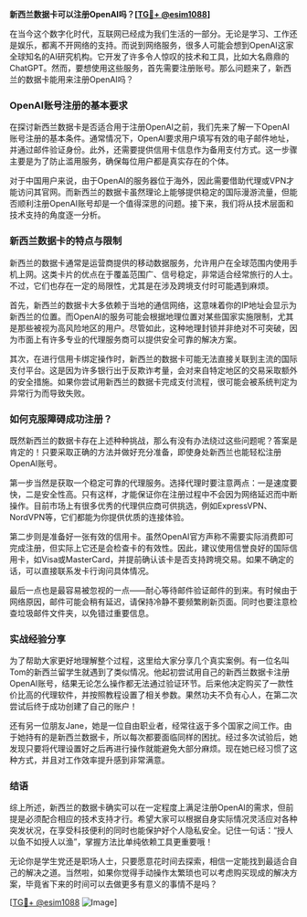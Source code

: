 **新西兰数据卡可以注册OpenAI吗？[[TG💪+ @esim1088](https://t.me/s/esim1088)]**

在当今这个数字化时代，互联网已经成为我们生活的一部分。无论是学习、工作还是娱乐，都离不开网络的支持。而说到网络服务，很多人可能会想到OpenAI这家全球知名的AI研究机构。它开发了许多令人惊叹的技术和工具，比如大名鼎鼎的ChatGPT。然而，要想使用这些服务，首先需要注册账号。那么问题来了，新西兰的数据卡能用来注册OpenAI吗？

### OpenAI账号注册的基本要求

在探讨新西兰数据卡是否适合用于注册OpenAI之前，我们先来了解一下OpenAI账号注册的基本条件。通常情况下，OpenAI要求用户填写有效的电子邮件地址，并通过邮件验证身份。此外，还需要提供信用卡信息作为备用支付方式。这一步骤主要是为了防止滥用服务，确保每位用户都是真实存在的个体。

对于中国用户来说，由于OpenAI的服务器位于海外，因此需要借助代理或VPN才能访问其官网。而新西兰的数据卡虽然理论上能够提供稳定的国际漫游流量，但能否顺利注册OpenAI账号却是一个值得深思的问题。接下来，我们将从技术层面和技术支持的角度逐一分析。

### 新西兰数据卡的特点与限制

新西兰的数据卡通常是运营商提供的移动数据服务，允许用户在全球范围内使用手机上网。这类卡片的优点在于覆盖范围广、信号稳定，非常适合经常旅行的人士。不过，它们也存在一定的局限性，尤其是在涉及跨境支付时可能遇到麻烦。

首先，新西兰的数据卡大多依赖于当地的通信网络，这意味着你的IP地址会显示为新西兰的位置。而OpenAI的服务可能会根据地理位置对某些国家实施限制，尤其是那些被视为高风险地区的用户。尽管如此，这种地理封锁并非绝对不可突破，因为市面上有许多专业的代理服务商可以提供安全可靠的解决方案。

其次，在进行信用卡绑定操作时，新西兰的数据卡可能无法直接关联到主流的国际支付平台。这是因为许多银行出于反欺诈考量，会对来自特定地区的交易采取额外的安全措施。如果你尝试用新西兰的数据卡完成支付流程，很可能会被系统判定为异常行为而导致失败。

### 如何克服障碍成功注册？

既然新西兰的数据卡存在上述种种挑战，那么有没有办法绕过这些问题呢？答案是肯定的！只要采取正确的方法并做好充分准备，即使身处新西兰也能轻松注册OpenAI账号。

第一步当然是获取一个稳定可靠的代理服务。选择代理时要注意两点：一是速度要快，二是安全性高。只有这样，才能保证你在注册过程中不会因为网络延迟而中断操作。目前市场上有很多优秀的代理供应商可供挑选，例如ExpressVPN、NordVPN等，它们都能为你提供优质的连接体验。

第二步则是准备好一张有效的信用卡。虽然OpenAI官方声称不需要实际消费即可完成注册，但实际上它还是会检查卡的有效性。因此，建议使用信誉良好的国际信用卡，如Visa或MasterCard，并提前确认该卡是否支持跨境交易。如果不确定的话，可以直接联系发卡行询问具体情况。

最后一点也是最容易被忽视的一点——耐心等待邮件验证邮件的到来。有时候由于网络原因，邮件可能会稍有延迟，请保持冷静不要频繁刷新页面。同时也要注意检查垃圾邮件文件夹，以免错过重要信息。

### 实战经验分享

为了帮助大家更好地理解整个过程，这里给大家分享几个真实案例。有一位名叫Tom的新西兰留学生就遇到了类似情况。他起初尝试用自己的新西兰数据卡注册OpenAI账号，结果无论怎么操作都无法通过验证环节。后来他决定购买了一款性价比高的代理软件，并按照教程设置了相关参数。果然功夫不负有心人，在第二次尝试后终于成功创建了自己的账户！

还有另一位朋友Jane，她是一位自由职业者，经常往返于多个国家之间工作。由于她持有的是新西兰数据卡，所以每次都要面临同样的困扰。经过多次试验后，她发现只要将代理设置好之后再进行操作就能避免大部分麻烦。现在她已经习惯了这种方式，并且对工作效率提升感到非常满意。

### 结语

综上所述，新西兰的数据卡确实可以在一定程度上满足注册OpenAI的需求，但前提是必须配合相应的技术支持才行。希望大家可以根据自身实际情况灵活应对各种突发状况，在享受科技便利的同时也能保护好个人隐私安全。记住一句话：“授人以鱼不如授人以渔”，掌握方法比单纯依赖工具更重要哦！

无论你是学生党还是职场人士，只要愿意花时间去探索，相信一定能找到最适合自己的解决之道。当然啦，如果你觉得手动操作太繁琐也可以考虑购买现成的解决方案，毕竟省下来的时间可以去做更多有意义的事情不是吗？

[[TG💪+ @esim1088](https://t.me/s/esim1088) ![Image](https://i.postimg.cc/4NQfJmqS/Snipaste-2025-05-13-00-14-12.png)]